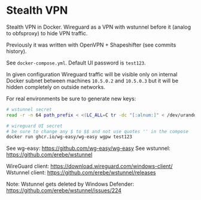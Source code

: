 # Stealth VPN

Stealth VPN in Docker. Wireguard as a VPN with wstunnel before it (analog to obfsproxy) to hide VPN traffic.

Previously it was written with OpenVPN + Shapeshifter (see commits history).

See `docker-compose.yml`. Default UI password is `test123`.

In given configuration Wireguard traffic will be visible only on internal Docker subnet between machines `10.5.0.2` and `10.5.0.3` but it will be hidden completely on outside networks.

For real environments be sure to generate new keys:

```bash
# wstunnel secret
read -r -n 64 path_prefix < <(LC_ALL=C tr -dc "[:alnum:]" < /dev/urandom); echo $path_prefix > tunnel

# wireguard UI secret
# be sure to change any $ to $$ and not use quotes '' in the compose
docker run ghcr.io/wg-easy/wg-easy wgpw test123
```

See wg-easy: https://github.com/wg-easy/wg-easy
See wstunnel: https://github.com/erebe/wstunnel

WireGuard client: https://download.wireguard.com/windows-client/
Wstunnel client: https://github.com/erebe/wstunnel/releases

Note: Wstunnel gets deleted by Windows Defender: https://github.com/erebe/wstunnel/issues/224
